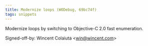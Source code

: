 ```yaml
---
title: Modernize loops (WODebug, 69bc74f)
tags: snippets
---
```


Modernize loops by switching to Objective-C 2.0 fast enumeration.

Signed-off-by: Wincent Colaiuta &lt;win@wincent.com&gt;
